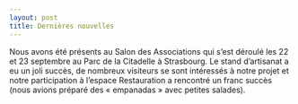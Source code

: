 ```yaml
---
layout: post
title: Dernières nouvelles
---
```


Nous avons été présents au Salon des Associations qui s’est déroulé les 22 et 23 septembre au Parc de la Citadelle à Strasbourg. 
Le stand d’artisanat a eu un joli succès, de nombreux visiteurs se sont intéressés à notre projet et notre participation à l’espace Restauration a rencontré un franc succès (nous avions préparé des « empanadas » avec petites salades).